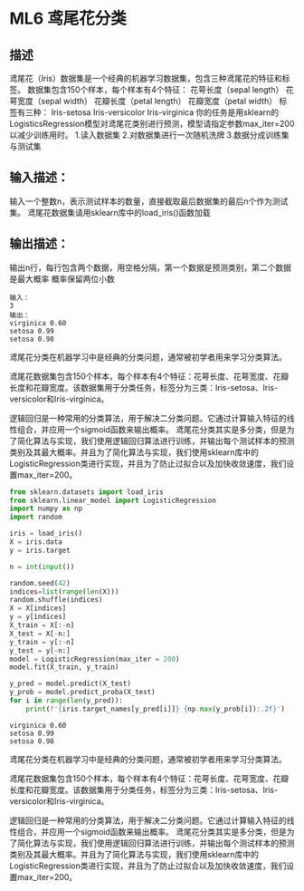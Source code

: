 # ML6 鸢尾花分类

## 描述
鸢尾花（Iris）数据集是一个经典的机器学习数据集，包含三种鸢尾花的特征和标签。
数据集包含150个样本，每个样本有4个特征：
花萼长度（sepal length）
花萼宽度（sepal width）
花瓣长度（petal length）
花瓣宽度（petal width）
标签有三种：
Iris-setosa
Iris-versicolor
Iris-virginica
你的任务是用sklearn的LogisticsRegression模型对鸢尾花类别进行预测，模型请指定参数max_iter=200以减少训练用时。
1.读入数据集
2.对数据集进行一次随机洗牌
3.数据分成训练集与测试集

## 输入描述：
输入一个整数n，表示测试样本的数量，直接截取最后数据集的最后n个作为测试集。
鸢尾花数据集请用sklearn库中的load_iris()函数加载

## 输出描述：
输出n行，每行包含两个数据，用空格分隔，第一个数据是预测类别，第二个数据是最大概率
概率保留两位小数

```
输入：
3
输出：
virginica 0.60
setosa 0.99
setosa 0.98
```

鸢尾花分类在机器学习中是经典的分类问题，通常被初学者用来学习分类算法。

鸢尾花数据集包含150个样本，每个样本有4个特征：花萼长度、花萼宽度、花瓣长度和花瓣宽度。该数据集用于分类任务，标签分为三类：Iris-setosa、Iris-versicolor和Iris-virginica。

逻辑回归是一种常用的分类算法，用于解决二分类问题。它通过计算输入特征的线性组合，并应用一个sigmoid函数来输出概率。 鸢尾花分类其实是多分类，但是为了简化算法与实现，我们使用逻辑回归算法进行训练，并输出每个测试样本的预测类别及其最大概率。并且为了简化算法与实现，我们使用sklearn库中的LogisticRegression类进行实现，并且为了防止过拟合以及加快收敛速度，我们设置max_iter=200。




```python
from sklearn.datasets import load_iris
from sklearn.linear_model import LogisticRegression
import numpy as np
import random 

iris = load_iris()
X = iris.data
y = iris.target

n = int(input())

random.seed(42)
indices=list(range(len(X)))
random.shuffle(indices)
X = X[indices]
y = y[indices]
X_train = X[:-n]
X_test = X[-n:]
y_train = y[:-n]
y_test = y[-n:]
model = LogisticRegression(max_iter = 200)
model.fit(X_train, y_train)

y_pred = model.predict(X_test)
y_prob = model.predict_proba(X_test)
for i in range(len(y_pred)):
    print(f'{iris.target_names[y_pred[i]]} {np.max(y_prob[i]):.2f}')
```

    virginica 0.60
    setosa 0.99
    setosa 0.98


鸢尾花分类在机器学习中是经典的分类问题，通常被初学者用来学习分类算法。

鸢尾花数据集包含150个样本，每个样本有4个特征：花萼长度、花萼宽度、花瓣长度和花瓣宽度。该数据集用于分类任务，标签分为三类：Iris-setosa、Iris-versicolor和Iris-virginica。

逻辑回归是一种常用的分类算法，用于解决二分类问题。它通过计算输入特征的线性组合，并应用一个sigmoid函数来输出概率。 鸢尾花分类其实是多分类，但是为了简化算法与实现，我们使用逻辑回归算法进行训练，并输出每个测试样本的预测类别及其最大概率。并且为了简化算法与实现，我们使用sklearn库中的LogisticRegression类进行实现，并且为了防止过拟合以及加快收敛速度，我们设置max_iter=200。


